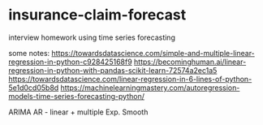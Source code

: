 # insurance-claim-forecast
interview homework using time series forecasting


some notes:
https://towardsdatascience.com/simple-and-multiple-linear-regression-in-python-c928425168f9
https://becominghuman.ai/linear-regression-in-python-with-pandas-scikit-learn-72574a2ec1a5
https://towardsdatascience.com/linear-regression-in-6-lines-of-python-5e1d0cd05b8d
https://machinelearningmastery.com/autoregression-models-time-series-forecasting-python/

ARIMA
AR - linear + multiple
Exp. Smooth
